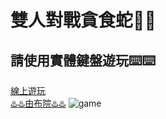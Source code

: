 # 雙人對戰貪食蛇🐍🐍
## 請使用實體鍵盤遊玩⌨️⌨️
[線上遊玩](https://leech-oeo.github.io/Snake_Game/)<br>
[♨️♨️由布院♨️♨️](https://youtu.be/uoqJy_AEt-E)
![game](https://1.bp.blogspot.com/-eMrPizTFNa4/WR_Ksx7ObxI/AAAAAAABEY8/oqQRKs2772A6TOGu83hK3No4Q6TDuc_SwCLcB/s800/game_software_cassette.png)